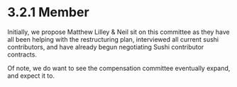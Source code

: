 # 3.2.1 Member

Initially, we propose Matthew Lilley & Neil sit on this committee as they have all been helping with the restructuring plan, interviewed all current sushi contributors, and have already begun negotiating Sushi contributor contracts.

Of note, we do want to see the compensation committee eventually expand, and expect it to.
